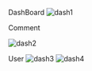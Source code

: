 DashBoard
![dash1](https://user-images.githubusercontent.com/86872762/198654182-384c6ec2-9c78-443f-aecf-8303db3ab09a.png)

Comment

![dash2](https://user-images.githubusercontent.com/86872762/198654766-c611448f-5b48-4861-be8c-17ea1bc8de42.png)

User
![dash3](https://user-images.githubusercontent.com/86872762/198654798-6002e3a3-ca46-4b81-a7e8-61ccd74af850.png)
![dash4](https://user-images.githubusercontent.com/86872762/198654848-efd6ec4f-faa9-426d-84cb-41441d7cf314.png)
